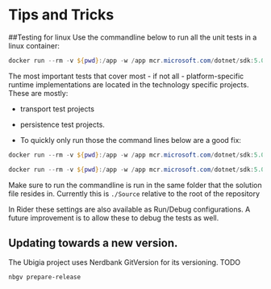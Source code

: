 # Tips and Tricks

##Testing for linux
Use the commandline below to run all the unit tests in a linux container:

```powershell
docker run --rm -v ${pwd}:/app -w /app mcr.microsoft.com/dotnet/sdk:5.0 dotnet test ./EtAlii.Ubigia.sln --logger:trx --configuration:'Debug-Ubuntu' /p:UbigiaIsRunningOnBuildAgent=true
```

The most important tests that cover most - if not all - platform-specific runtime implementations are located in the technology specific projects.
These are mostly:
- transport test projects
- persistence test projects.

- To quickly only run those the command lines below are a good fix:

```powershell
docker run --rm -v ${pwd}:/app -w /app mcr.microsoft.com/dotnet/sdk:5.0 dotnet test ./Api/EtAlii.Ubigia.Api.Transport.Grpc.Tests/EtAlii.Ubigia.Api.Transport.Grpc.Tests.csproj --logger:trx --results-directory:./Api/EtAlii.Ubigia.Api.Transport.Grpc.Tests/bin/TestResults --configuration:'Debug-Ubuntu' /p:UbigiaIsRunningOnBuildAgent=true

docker run --rm -v ${pwd}:/app -w /app mcr.microsoft.com/dotnet/sdk:5.0 dotnet test ./Persistence/EtAlii.Ubigia.Persistence.Ntfs.Tests/EtAlii.Ubigia.Persistence.Ntfs.Tests.csproj --logger:trx --results-directory:./Persistence/EtAlii.Ubigia.Persistence.Ntfs.Tests/bin/TestResults --configuration:'Debug-Ubuntu' /p:UbigiaIsRunningOnBuildAgent=true
```
Make sure to run the commandline is run in the same folder that the solution file resides in.
Currently this is ```./Source``` relative to the root of the repository

In Rider these settings are also available as Run/Debug configurations. A future improvement is to allow these to debug the tests as well.

## Updating towards a new version.
The Ubigia project uses Nerdbank GitVersion for its versioning.
TODO
```powershell
nbgv prepare-release
```

